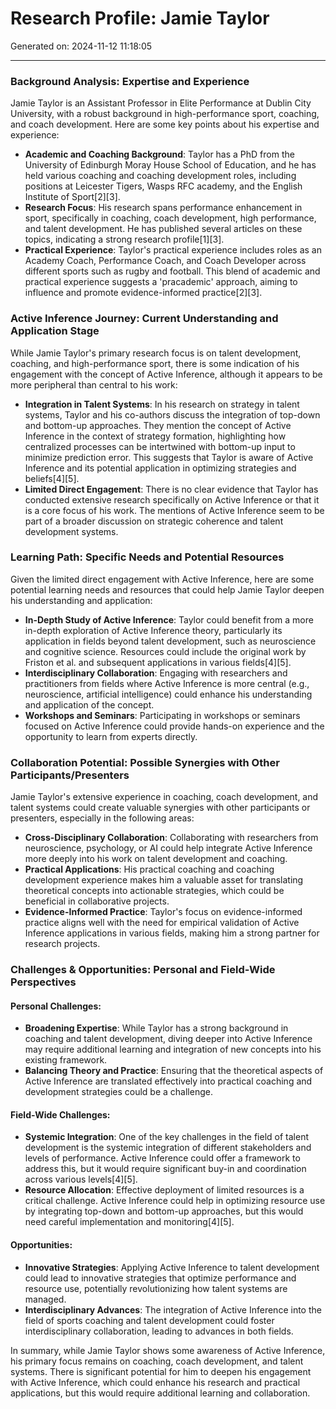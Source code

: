 # Research Profile: Jamie Taylor

Generated on: 2024-11-12 11:18:05

---

### Background Analysis: Expertise and Experience

Jamie Taylor is an Assistant Professor in Elite Performance at Dublin City University, with a robust background in high-performance sport, coaching, and coach development. Here are some key points about his expertise and experience:

- **Academic and Coaching Background**: Taylor has a PhD from the University of Edinburgh Moray House School of Education, and he has held various coaching and coaching development roles, including positions at Leicester Tigers, Wasps RFC academy, and the English Institute of Sport[2][3].
- **Research Focus**: His research spans performance enhancement in sport, specifically in coaching, coach development, high performance, and talent development. He has published several articles on these topics, indicating a strong research profile[1][3].
- **Practical Experience**: Taylor's practical experience includes roles as an Academy Coach, Performance Coach, and Coach Developer across different sports such as rugby and football. This blend of academic and practical experience suggests a 'pracademic' approach, aiming to influence and promote evidence-informed practice[2][3].

### Active Inference Journey: Current Understanding and Application Stage

While Jamie Taylor's primary research focus is on talent development, coaching, and high-performance sport, there is some indication of his engagement with the concept of Active Inference, although it appears to be more peripheral than central to his work:

- **Integration in Talent Systems**: In his research on strategy in talent systems, Taylor and his co-authors discuss the integration of top-down and bottom-up approaches. They mention the concept of Active Inference in the context of strategy formation, highlighting how centralized processes can be intertwined with bottom-up input to minimize prediction error. This suggests that Taylor is aware of Active Inference and its potential application in optimizing strategies and beliefs[4][5].
- **Limited Direct Engagement**: There is no clear evidence that Taylor has conducted extensive research specifically on Active Inference or that it is a core focus of his work. The mentions of Active Inference seem to be part of a broader discussion on strategic coherence and talent development systems.

### Learning Path: Specific Needs and Potential Resources

Given the limited direct engagement with Active Inference, here are some potential learning needs and resources that could help Jamie Taylor deepen his understanding and application:

- **In-Depth Study of Active Inference**: Taylor could benefit from a more in-depth exploration of Active Inference theory, particularly its application in fields beyond talent development, such as neuroscience and cognitive science. Resources could include the original work by Friston et al. and subsequent applications in various fields[4][5].
- **Interdisciplinary Collaboration**: Engaging with researchers and practitioners from fields where Active Inference is more central (e.g., neuroscience, artificial intelligence) could enhance his understanding and application of the concept.
- **Workshops and Seminars**: Participating in workshops or seminars focused on Active Inference could provide hands-on experience and the opportunity to learn from experts directly.

### Collaboration Potential: Possible Synergies with Other Participants/Presenters

Jamie Taylor's extensive experience in coaching, coach development, and talent systems could create valuable synergies with other participants or presenters, especially in the following areas:

- **Cross-Disciplinary Collaboration**: Collaborating with researchers from neuroscience, psychology, or AI could help integrate Active Inference more deeply into his work on talent development and coaching.
- **Practical Applications**: His practical coaching and coaching development experience makes him a valuable asset for translating theoretical concepts into actionable strategies, which could be beneficial in collaborative projects.
- **Evidence-Informed Practice**: Taylor's focus on evidence-informed practice aligns well with the need for empirical validation of Active Inference applications in various fields, making him a strong partner for research projects.

### Challenges & Opportunities: Personal and Field-Wide Perspectives

#### Personal Challenges:

- **Broadening Expertise**: While Taylor has a strong background in coaching and talent development, diving deeper into Active Inference may require additional learning and integration of new concepts into his existing framework.
- **Balancing Theory and Practice**: Ensuring that the theoretical aspects of Active Inference are translated effectively into practical coaching and development strategies could be a challenge.

#### Field-Wide Challenges:

- **Systemic Integration**: One of the key challenges in the field of talent development is the systemic integration of different stakeholders and levels of performance. Active Inference could offer a framework to address this, but it would require significant buy-in and coordination across various levels[4][5].
- **Resource Allocation**: Effective deployment of limited resources is a critical challenge. Active Inference could help in optimizing resource use by integrating top-down and bottom-up approaches, but this would need careful implementation and monitoring[4][5].

#### Opportunities:

- **Innovative Strategies**: Applying Active Inference to talent development could lead to innovative strategies that optimize performance and resource use, potentially revolutionizing how talent systems are managed.
- **Interdisciplinary Advances**: The integration of Active Inference into the field of sports coaching and talent development could foster interdisciplinary collaboration, leading to advances in both fields.

In summary, while Jamie Taylor shows some awareness of Active Inference, his primary focus remains on coaching, coach development, and talent systems. There is significant potential for him to deepen his engagement with Active Inference, which could enhance his research and practical applications, but this would require additional learning and collaboration.